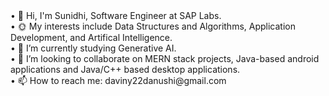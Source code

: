 
<!--
**5487suni/5487suni** is a ✨ _special_ ✨ repository because its `README.md` (this file) appears on your GitHub profile.

Here are some ideas to get you started: --!>
• 👋 Hi, I'm Sunidhi, Software Engineer at SAP Labs.<br>
• 🌞 My interests include Data Structures and Algorithms, Application Development, and Artifical Intelligence.<br>
• 🌱 I’m currently studying Generative AI.<br>
• 👯 I’m looking to collaborate on MERN stack projects, Java-based android applications and Java/C++ based desktop applications.<br>
• 📫 How to reach me: daviny22danushi@gmail.com

